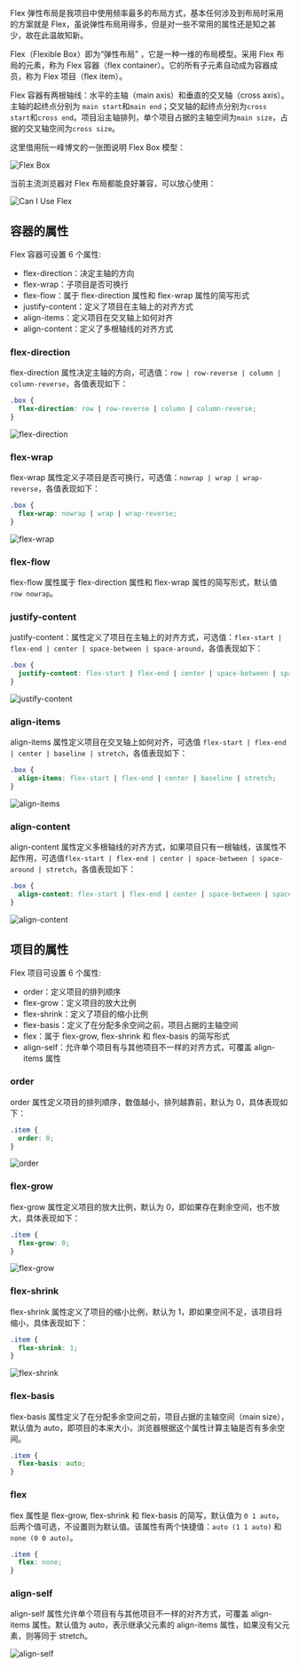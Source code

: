 [pixiv: 70977889]: # "https://i.loli.net/2019/04/23/5cbf0f4271941.jpg"

Flex 弹性布局是我项目中使用频率最多的布局方式，基本任何涉及到布局时采用的方案就是 Flex，虽说弹性布局用得多，但是对一些不常用的属性还是知之甚少，故在此温故知新。

Flex（Flexible Box）即为“弹性布局” ，它是一种一维的布局模型。采用 Flex 布局的元素，称为 Flex 容器（flex container）。它的所有子元素自动成为容器成员，称为 Flex 项目（flex item）。

Flex 容器有两根轴线：水平的主轴（main axis）和垂直的交叉轴（cross axis）。主轴的起终点分别为 `main start`和`main end`；交叉轴的起终点分别为`cross start`和`cross end`。项目沿主轴排列，单个项目占据的主轴空间为`main size`，占据的交叉轴空间为`cross size`。

这里借用阮一峰博文的一张图说明 Flex Box 模型：

![Flex Box](https://i.loli.net/2019/04/15/5cb43918b874b.png)

当前主流浏览器对 Flex 布局都能良好兼容，可以放心使用：

![Can I Use Flex](https://i.loli.net/2019/04/15/5cb438c5d6aa6.png#full)

## 容器的属性

Flex 容器可设置 6 个属性:

- flex-direction：决定主轴的方向
- flex-wrap：子项目是否可换行
- flex-flow：属于 flex-direction 属性和 flex-wrap 属性的简写形式
- justify-content：定义了项目在主轴上的对齐方式
- align-items：定义项目在交叉轴上如何对齐
- align-content：定义了多根轴线的对齐方式

### flex-direction

flex-direction 属性决定主轴的方向，可选值：`row | row-reverse | column | column-reverse`，各值表现如下：

```css
.box {
  flex-direction: row | row-reverse | column | column-reverse;
}
```

![flex-direction](https://i.loli.net/2019/04/15/5cb4403922a4c.png)

### flex-wrap

flex-wrap 属性定义子项目是否可换行，可选值：`nowrap | wrap | wrap-reverse`，各值表现如下：

```css
.box {
  flex-wrap: nowrap | wrap | wrap-reverse;
}
```

![flex-wrap](https://i.loli.net/2019/04/15/5cb442b1d7968.png)

### flex-flow

flex-flow 属性属于 flex-direction 属性和 flex-wrap 属性的简写形式，默认值 `row nowrap`。

### justify-content

justify-content：属性定义了项目在主轴上的对齐方式，可选值：`flex-start | flex-end | center | space-between | space-around`，各值表现如下：

```css
.box {
  justify-content: flex-start | flex-end | center | space-between | space-around;
}
```

![justify-content](https://i.loli.net/2019/04/15/5cb44453ac410.png)

### align-items

align-items 属性定义项目在交叉轴上如何对齐，可选值 `flex-start | flex-end | center | baseline | stretch`，各值表现如下：

```css
.box {
  align-items: flex-start | flex-end | center | baseline | stretch;
}
```

![align-items](https://i.loli.net/2019/04/15/5cb448435ee43.png)

### align-content

align-content 属性定义多根轴线的对齐方式，如果项目只有一根轴线，该属性不起作用，可选值`flex-start | flex-end | center | space-between | space-around | stretch`，各值表现如下：

```css
.box {
  align-content: flex-start | flex-end | center | space-between | space-around | stretch;
}
```

![align-content](https://i.loli.net/2019/04/15/5cb44abfa7ed7.png)

## 项目的属性

Flex 项目可设置 6 个属性:

- order：定义项目的排列顺序
- flex-grow：定义项目的放大比例
- flex-shrink：定义了项目的缩小比例
- flex-basis：定义了在分配多余空间之前，项目占据的主轴空间
- flex：属于 flex-grow, flex-shrink 和 flex-basis 的简写形式
- align-self：允许单个项目有与其他项目不一样的对齐方式，可覆盖 align-items 属性

### order

order 属性定义项目的排列顺序，数值越小，排列越靠前，默认为 0，具体表现如下：

```css
.item {
  order: 0;
}
```

![order](https://i.loli.net/2019/04/15/5cb44ebb8a326.png)

### flex-grow

flex-grow 属性定义项目的放大比例，默认为 0，即如果存在剩余空间，也不放大，具体表现如下：

```css
.item {
  flex-grow: 0;
}
```

![flex-grow](https://i.loli.net/2019/04/15/5cb451095aa9a.png)

### flex-shrink

flex-shrink 属性定义了项目的缩小比例，默认为 1，即如果空间不足，该项目将缩小，具体表现如下：

```css
.item {
  flex-shrink: 1;
}
```

![flex-shrink](https://i.loli.net/2019/04/15/5cb4531429fa9.png)

### flex-basis

flex-basis 属性定义了在分配多余空间之前，项目占据的主轴空间（main size），默认值为 auto，即项目的本来大小，浏览器根据这个属性计算主轴是否有多余空间。

```css
.item {
  flex-basis: auto;
}
```

### flex

flex 属性是 flex-grow, flex-shrink 和 flex-basis 的简写，默认值为 `0 1 auto`，后两个值可选，不设置则为默认值。该属性有两个快捷值：`auto (1 1 auto)` 和 `none (0 0 auto)`。

```css
.item {
  flex: none;
}
```

### align-self

align-self 属性允许单个项目有与其他项目不一样的对齐方式，可覆盖 align-items 属性。默认值为 auto，表示继承父元素的 align-items 属性，如果没有父元素，则等同于 stretch。

![align-self](https://i.loli.net/2019/04/15/5cb45663a64e3.png)
